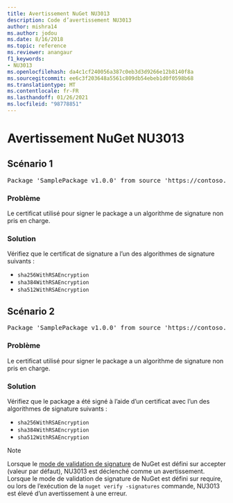 ```yaml
---
title: Avertissement NuGet NU3013
description: Code d’avertissement NU3013
author: mishra14
ms.author: jodou
ms.date: 8/16/2018
ms.topic: reference
ms.reviewer: anangaur
f1_keywords:
- NU3013
ms.openlocfilehash: da4c1cf240056a387c0eb3d3d9266e12b8140f8a
ms.sourcegitcommit: ee6c3f203648a5561c809db54ebeb1d0f0598b68
ms.translationtype: MT
ms.contentlocale: fr-FR
ms.lasthandoff: 01/26/2021
ms.locfileid: "98778851"
---
```

# <a name="nuget-warning-nu3013"></a>Avertissement NuGet NU3013

## <a name="scenario-1"></a>Scénario 1

<pre>Package 'SamplePackage v1.0.0' from source 'https://contoso.com/index.json': The signing certificate has an unsupported signature algorithm.</pre>

### <a name="issue"></a>Problème

Le certificat utilisé pour signer le package a un algorithme de signature non pris en charge.


### <a name="solution"></a>Solution

Vérifiez que le certificat de signature a l’un des algorithmes de signature suivants : 
* `sha256WithRSAEncryption`
* `sha384WithRSAEncryption`
* `sha512WithRSAEncryption`



## <a name="scenario-2"></a>Scénario 2

<pre>Package 'SamplePackage v1.0.0' from source 'https://contoso.com/index.json': The primary signature's certificate has an unsupported signature algorithm.</pre>

### <a name="issue"></a>Problème

Le certificat utilisé pour signer le package a un algorithme de signature non pris en charge.


### <a name="solution"></a>Solution

Vérifiez que le package a été signé à l’aide d’un certificat avec l’un des algorithmes de signature suivants : 
* `sha256WithRSAEncryption`
* `sha384WithRSAEncryption`
* `sha512WithRSAEncryption`


> [!Note]
> Lorsque le [mode de validation de signature](../../consume-packages/installing-signed-packages.md#configure-package-signature-requirements) de NuGet est défini sur accepter (valeur par défaut), NU3013 est déclenché comme un avertissement. Lorsque le mode de validation de signature de NuGet est défini sur require, ou lors de l’exécution de la `nuget verify -signatures` commande, NU3013 est élevé d’un avertissement à une erreur. 
